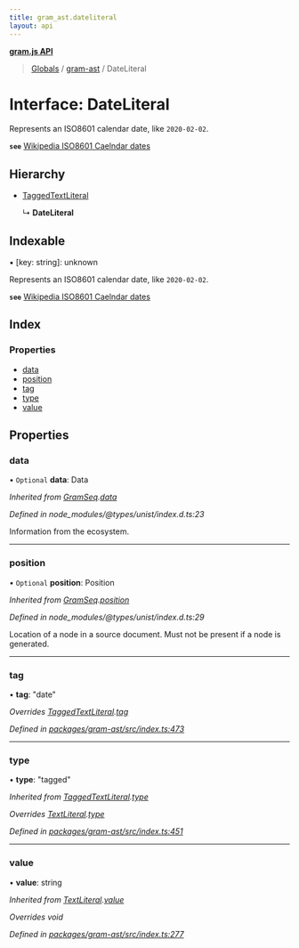 ```yaml
---
title: gram_ast.dateliteral
layout: api
---
```


**[gram.js API](../README.md)**

> [Globals](../globals.md) / [gram-ast](../modules/gram_ast.md) / DateLiteral

# Interface: DateLiteral

Represents an ISO8601 calendar date, like `2020-02-02`.

**`see`** [Wikipedia ISO8601 Caelndar dates](https://en.wikipedia.org/wiki/ISO_8601#Calendar_dates)

## Hierarchy

* [TaggedTextLiteral](gram_ast.taggedtextliteral.md)

  ↳ **DateLiteral**

## Indexable

▪ [key: string]: unknown

Represents an ISO8601 calendar date, like `2020-02-02`.

**`see`** [Wikipedia ISO8601 Caelndar dates](https://en.wikipedia.org/wiki/ISO_8601#Calendar_dates)

## Index

### Properties

* [data](gram_ast.dateliteral.md#data)
* [position](gram_ast.dateliteral.md#position)
* [tag](gram_ast.dateliteral.md#tag)
* [type](gram_ast.dateliteral.md#type)
* [value](gram_ast.dateliteral.md#value)

## Properties

### data

• `Optional` **data**: Data

*Inherited from [GramSeq](gram_ast.gramseq.md).[data](gram_ast.gramseq.md#data)*

*Defined in node_modules/@types/unist/index.d.ts:23*

Information from the ecosystem.

___

### position

• `Optional` **position**: Position

*Inherited from [GramSeq](gram_ast.gramseq.md).[position](gram_ast.gramseq.md#position)*

*Defined in node_modules/@types/unist/index.d.ts:29*

Location of a node in a source document.
Must not be present if a node is generated.

___

### tag

•  **tag**: \"date\"

*Overrides [TaggedTextLiteral](gram_ast.taggedtextliteral.md).[tag](gram_ast.taggedtextliteral.md#tag)*

*Defined in [packages/gram-ast/src/index.ts:473](https://github.com/gram-data/gram-js/blob/4926192/packages/gram-ast/src/index.ts#L473)*

___

### type

•  **type**: \"tagged\"

*Inherited from [TaggedTextLiteral](gram_ast.taggedtextliteral.md).[type](gram_ast.taggedtextliteral.md#type)*

*Overrides [TextLiteral](gram_ast.textliteral.md).[type](gram_ast.textliteral.md#type)*

*Defined in [packages/gram-ast/src/index.ts:451](https://github.com/gram-data/gram-js/blob/4926192/packages/gram-ast/src/index.ts#L451)*

___

### value

•  **value**: string

*Inherited from [TextLiteral](gram_ast.textliteral.md).[value](gram_ast.textliteral.md#value)*

*Overrides void*

*Defined in [packages/gram-ast/src/index.ts:277](https://github.com/gram-data/gram-js/blob/4926192/packages/gram-ast/src/index.ts#L277)*

